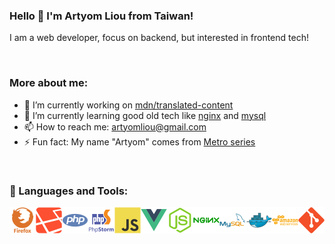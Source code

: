 ### Hello 👋 I'm Artyom Liou from Taiwan!

I am a web developer, focus on backend, but interested in frontend tech!

<br />

### More about me:

- 🔭 I’m currently working on [mdn/translated-content](https://github.com/artyomliou/translated-content)
- 🌱 I’m currently learning good old tech like [nginx](https://www.nginx.com/blog/) and [mysql](https://dev.mysql.com/doc/)
- 📫 How to reach me: [artyomliou@gmail.com](mailto:artyomliou@gmail.com)
- ⚡ Fun fact: My name "Artyom" comes from [Metro series](https://metrovideogame.fandom.com/wiki/Artyom)

<br />

### 🔨 Languages and Tools:

<a href="https://www.mozilla.org/en-US/firefox/new/" target="_blank">
  <img align="left" src="https://raw.githubusercontent.com/artyomliou/artyomliou/main/icons/firefox.svg" alt="firefox" height="42px"/>
</a> 
<a href="https://laravel.com/" target="_blank">
  <img align="left" src="https://raw.githubusercontent.com/artyomliou/artyomliou/main/icons/laravel.svg" alt="laravel" height="42px"/>
</a> 
<a href="https://www.php.net/" target="_blank">
  <img align="left" src="https://raw.githubusercontent.com/artyomliou/artyomliou/main/icons/php.svg" alt="php" height="42px"/>
</a> 
<a href="https://www.jetbrains.com/phpstorm/" target="_blank">
  <img align="left" src="https://raw.githubusercontent.com/artyomliou/artyomliou/main/icons/phpstorm.svg" alt="phpstorm" height="42px"/>
</a> 
<a href="https://developer.mozilla.org/en-US/docs/Web/JavaScript" target="_blank">
  <img align="left" src="https://raw.githubusercontent.com/artyomliou/artyomliou/main/icons/js.svg" alt="js" height="42px"/>
</a> 
<a href="https://vuejs.org/" target="_blank">
  <img align="left" src="https://raw.githubusercontent.com/artyomliou/artyomliou/main/icons/vue.svg" alt="vue" height="42px"/>
</a> 
<a href="https://nodejs.org/en/" target="_blank">
  <img align="left" src="https://raw.githubusercontent.com/artyomliou/artyomliou/main/icons/nodejs.svg" alt="nodejs" height="42px"/>
</a> 
<a href="https://www.nginx.com/" target="_blank">
  <img align="left" src="https://raw.githubusercontent.com/artyomliou/artyomliou/main/icons/nginx.svg" alt="nginx" height="42px"/>
</a> 
<a href="https://www.mysql.com/" target="_blank">
  <img align="left" src="https://raw.githubusercontent.com/artyomliou/artyomliou/main/icons/mysql.svg" alt="mysql" height="42px"/>
</a> 
<a href="https://www.docker.com/" target="_blank">
  <img align="left" src="https://raw.githubusercontent.com/artyomliou/artyomliou/main/icons/docker.svg" alt="docker" height="42px"/>
</a> 
<a href="https://aws.amazon.com/" target="_blank">
  <img align="left" src="https://raw.githubusercontent.com/artyomliou/artyomliou/main/icons/aws.svg" alt="aws" height="42px"/>
</a> 
<a href="https://git-scm.com/" target="_blank">
  <img align="left" src="https://raw.githubusercontent.com/artyomliou/artyomliou/main/icons/git.svg" alt="git" height="42px"/>
</a> 

<br />